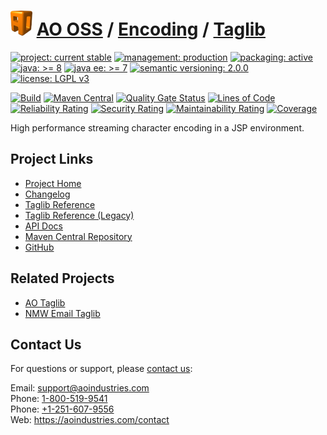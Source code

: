 # [<img src="ao-logo.png" alt="AO Logo" width="35" height="40">](https://github.com/ao-apps) [AO OSS](https://github.com/ao-apps/ao-oss) / [Encoding](https://github.com/ao-apps/ao-encoding) / [Taglib](https://github.com/ao-apps/ao-encoding-taglib)

[![project: current stable](https://oss.aoapps.com/ao-badges/project-current-stable.svg)](https://aoindustries.com/life-cycle#project-current-stable)
[![management: production](https://oss.aoapps.com/ao-badges/management-production.svg)](https://aoindustries.com/life-cycle#management-production)
[![packaging: active](https://oss.aoapps.com/ao-badges/packaging-active.svg)](https://aoindustries.com/life-cycle#packaging-active)  
[![java: &gt;= 8](https://oss.aoapps.com/ao-badges/java-8.svg)](https://docs.oracle.com/javase/8/)
[![java ee: &gt;= 7](https://oss.aoapps.com/ao-badges/javaee-7.svg)](https://docs.oracle.com/javaee/7/)
[![semantic versioning: 2.0.0](https://oss.aoapps.com/ao-badges/semver-2.0.0.svg)](http://semver.org/spec/v2.0.0.html)
[![license: LGPL v3](https://oss.aoapps.com/ao-badges/license-lgpl-3.0.svg)](https://www.gnu.org/licenses/lgpl-3.0)

[![Build](https://github.com/ao-apps/ao-encoding-taglib/workflows/Build/badge.svg?branch=master)](https://github.com/ao-apps/ao-encoding-taglib/actions?query=workflow%3ABuild)
[![Maven Central](https://maven-badges.herokuapp.com/maven-central/com.aoapps/ao-encoding-taglib/badge.svg)](https://maven-badges.herokuapp.com/maven-central/com.aoapps/ao-encoding-taglib)
[![Quality Gate Status](https://sonarcloud.io/api/project_badges/measure?branch=master&project=com.aoapps%3Aao-encoding-taglib&metric=alert_status)](https://sonarcloud.io/dashboard?branch=master&id=com.aoapps%3Aao-encoding-taglib)
[![Lines of Code](https://sonarcloud.io/api/project_badges/measure?branch=master&project=com.aoapps%3Aao-encoding-taglib&metric=ncloc)](https://sonarcloud.io/component_measures?branch=master&id=com.aoapps%3Aao-encoding-taglib&metric=ncloc)  
[![Reliability Rating](https://sonarcloud.io/api/project_badges/measure?branch=master&project=com.aoapps%3Aao-encoding-taglib&metric=reliability_rating)](https://sonarcloud.io/component_measures?branch=master&id=com.aoapps%3Aao-encoding-taglib&metric=Reliability)
[![Security Rating](https://sonarcloud.io/api/project_badges/measure?branch=master&project=com.aoapps%3Aao-encoding-taglib&metric=security_rating)](https://sonarcloud.io/component_measures?branch=master&id=com.aoapps%3Aao-encoding-taglib&metric=Security)
[![Maintainability Rating](https://sonarcloud.io/api/project_badges/measure?branch=master&project=com.aoapps%3Aao-encoding-taglib&metric=sqale_rating)](https://sonarcloud.io/component_measures?branch=master&id=com.aoapps%3Aao-encoding-taglib&metric=Maintainability)
[![Coverage](https://sonarcloud.io/api/project_badges/measure?branch=master&project=com.aoapps%3Aao-encoding-taglib&metric=coverage)](https://sonarcloud.io/component_measures?branch=master&id=com.aoapps%3Aao-encoding-taglib&metric=Coverage)

High performance streaming character encoding in a JSP environment.

## Project Links
* [Project Home](https://oss.aoapps.com/encoding/taglib/)
* [Changelog](https://oss.aoapps.com/encoding/taglib/changelog)
* [Taglib Reference](https://oss.aoapps.com/encoding/taglib/ao-encoding.tld/)
* [Taglib Reference (Legacy)](https://oss.aoapps.com/encoding/taglib/ao-encoding-legacy.tld/)
* [API Docs](https://oss.aoapps.com/encoding/taglib/apidocs/)
* [Maven Central Repository](https://search.maven.org/artifact/com.aoapps/ao-encoding-taglib)
* [GitHub](https://github.com/ao-apps/ao-encoding-taglib)

## Related Projects
* [AO Taglib](https://github.com/ao-apps/ao-taglib)
* [NMW Email Taglib](https://github.com/newmediaworks/nmw-email-taglib)

## Contact Us
For questions or support, please [contact us](https://aoindustries.com/contact):

Email: [support@aoindustries.com](mailto:support@aoindustries.com)  
Phone: [1-800-519-9541](tel:1-800-519-9541)  
Phone: [+1-251-607-9556](tel:+1-251-607-9556)  
Web: https://aoindustries.com/contact
